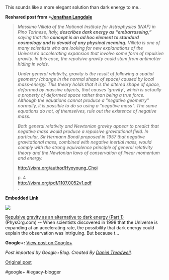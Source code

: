 <!--
date: '2012-02-01'
published: true
slug: 2012-02-this-sounds-like-more-elegant-solution
time_to_read: 5
title: This sounds like a more elegant solution than dark energy to me..
-->

This sounds like a more elegant solution than dark energy to me..  
  
**Reshared post from +[Jonathan Langdale](https://plus.google.com/109667384864782087641)**  
> *Massimo Villata of the National Institute for Astrophysics (INAF) in Pino Torinese, Italy, **describes dark energy as “embarrassing,”** saying that the **concept is an ad hoc element to standard cosmology and is devoid of any physical meaning.** Villata is one of many scientists who are looking for new explanations of the Universe’s accelerating expansion that involve some form of repulsive gravity. In this case, the repulsive gravity could stem from antimatter hiding in voids.*  
>   
> *Under general relativity, gravity is the result of following a spatial geometry (change in the normal shape of space) caused by local mass-energy. This theory holds that it is the altered shape of space, deformed by massive objects, that causes 'gravity', which is actually a property of deformed space rather than being a true force. Although the equations cannot produce a "negative geometry" normally, it is possible to do so using a "negative mass". The same equations do not, of themselves, rule out the existence of negative mass.*  
>   
> *Both general relativity and Newtonian gravity appear to predict that negative mass would produce a repulsive gravitational field. In particular, Sir Hermann Bondi proposed in 1957 that negative gravitational mass, combined with negative inertial mass, would comply with the strong equivalence principle of general relativity theory and the Newtonian laws of conservation of linear momentum and energy.*  
>   
> <http://vixra.org/author/Hyoyoung_Choi>  
>   
> p. 4  
> <http://vixra.org/pdf/1107.0052v1.pdf>  
> .

**Embedded Link**

  

![](http://images0-focus-opensocial.googleusercontent.com/gadgets/proxy?container=focus&gadget=a&resize_h=100&url=http%3A%2F%2Fcdn.physorg.com%2Fnewman%2Fgfx%2Fnews%2F2012%2Fvirgosupercl.jpg)

  
 [Repulsive gravity as an alternative to dark energy (Part 1)](http://www.physorg.com/news/2012-01-repulsive-gravity-alternative-dark-energy.html)  
 (PhysOrg.com) -- When scientists discovered in 1998 that the Universe is expanding at an accelerating rate, the possibility that dark energy could explain the observation was intriguing. But because t...

**Google+:** [View post on Google+](https://plus.google.com/103392016560023386646/posts/ZQSJBrjTUJY)

  
  
*Post imported by Google+Blog. Created By [Daniel Treadwell](http://minimali.se/).*

[Original post](https://ysfk.blogspot.com/2012/02/this-sounds-like-more-elegant-solution.html)

#google+ #legacy-blogger 